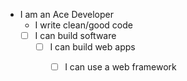 * I am an Ace Developer 
  * I write clean/good code
  * [ ] I can build software
    * [ ] I can build web apps
      * [ ] I can use a web framework



